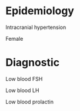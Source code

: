 
# Epidemiology

Intracranial hypertension

Female

# Diagnostic

Low blood FSH

Low blood LH

Low blood prolactin
